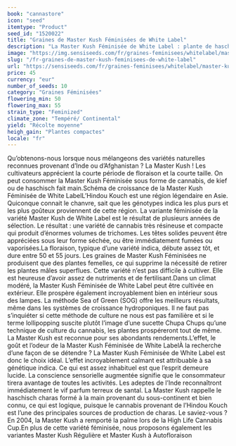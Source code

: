 ```yaml
---
book: "cannastore"
icon: "seed"
itemtype: "Product"
seed_id: "1520022"
title: "Graines de Master Kush Féminisées de White Label"
description: "La Master Kush Féminisée de White Label : plante de haschisch indica classique de l'Hindou Kouch. Trichomes abondants et scintillants comme des cristaux."
image: "https://img.sensiseeds.com/fr/graines-feminisees/whitelabel/master-kush-image.png"
slug: "/fr-graines-de-master-kush-feminisees-de-white-label"
url: "https://sensiseeds.com/fr/graines-feminisees/whitelabel/master-kush?a_aid=cannastore"
price: 45
currency: "eur"
number_of_seeds: 10
category: "Graines Féminisées"
flowering_min: 50
flowering_max: 55
strain_type: "Feminized"
climate_zone: "Tempéré/ Continental"
yield: "Récolte moyenne"
heigh_gain: "Plantes compactes"
locale: "fr"
---
```

Qu’obtenons-nous lorsque nous mélangeons des variétés naturelles reconnues provenant d’Inde ou d’Afghanistan ? La Master Kush ! Les cultivateurs apprécient la courte période de floraison et la courte taille. On peut consommer la Master Kush Féminisée sous forme de cannabis, de kief ou de haschisch fait main.Schéma de croissance de la Master Kush Féminisée de White LabelL’Hindou Kouch est une région légendaire en Asie. Quiconque connait le chanvre, sait que les génotypes indica les plus purs et les plus goûteux proviennent de cette région. La variante féminisée de la variété Master Kush de White Label est le résultat de plusieurs années de sélection. Le résultat : une variété de cannabis très résineuse et compacte qui produit d’énormes volumes de trichomes. Les têtes solides peuvent être appréciées sous leur forme séchée, ou être immédiatement fumées ou vaporisées.La floraison, typique d’une variété indica, débute assez tôt, et dure entre 50 et 55 jours. Les graines de Master Kush Féminisées ne produisent que des plantes femelles, ce qui supprime la nécessité de retirer les plantes mâles superflues. Cette variété n’est pas difficile à cultiver. Elle est heureuse d’avoir assez de nutriments et de fertilisant.Dans un climat modéré, la Master Kush Féminisée de White Label peut être cultivée en extérieur. Elle prospère également incroyablement bien en intérieur sous des lampes. La méthode Sea of Green (SOG) offre les meilleurs résultats, même dans les systèmes de croissance hydroponiques. Il ne faut pas s’inquiéter si cette méthode de culture ne nous est pas familière et si le terme lollipopping suscite plutôt l’image d’une sucette Chupa Chups qu’une technique de culture du cannabis, les plantes prospéreront tout de même. La Master Kush est reconnue pour ses abondants rendements.L’effet, le goût et l’odeur de la Master Kush Féminisée de White LabelÀ la recherche d’une façon de se détendre ? La Master Kush Féminisée de White Label est donc le choix idéal. L’effet incroyablement calmant est attribuable à sa génétique indica. Ce qui est assez inhabituel est que l’esprit demeure lucide. La conscience sensorielle augmentée signifie que le consommateur tirera avantage de toutes les activités. Les adeptes de l’Inde reconnaîtront immédiatement le vif parfum terreux de santal. La Master Kush rappelle le haschisch charas formé à la main provenant du sous-continent et bien connu, ce qui est logique, puisque le cannabis provenant de l’Hindou Kouch est l’une des principales sources de production de charas. Le saviez-vous ?En 2004, la Master Kush a remporté la palme lors de la High Life Cannabis Cup.En plus de cette variété féminisée, nous proposons également les variantes Master Kush Régulière et Master Kush à Autofloraison
